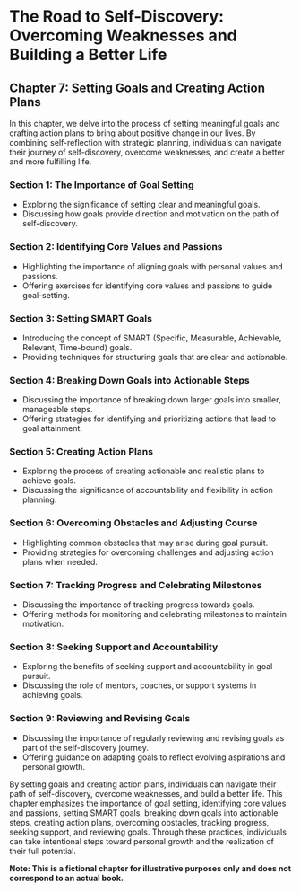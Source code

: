 The Road to Self-Discovery: Overcoming Weaknesses and Building a Better Life
============================================================================

Chapter 7: Setting Goals and Creating Action Plans
--------------------------------------------------

In this chapter, we delve into the process of setting meaningful goals and crafting action plans to bring about positive change in our lives. By combining self-reflection with strategic planning, individuals can navigate their journey of self-discovery, overcome weaknesses, and create a better and more fulfilling life.

### Section 1: The Importance of Goal Setting

* Exploring the significance of setting clear and meaningful goals.
* Discussing how goals provide direction and motivation on the path of self-discovery.

### Section 2: Identifying Core Values and Passions

* Highlighting the importance of aligning goals with personal values and passions.
* Offering exercises for identifying core values and passions to guide goal-setting.

### Section 3: Setting SMART Goals

* Introducing the concept of SMART (Specific, Measurable, Achievable, Relevant, Time-bound) goals.
* Providing techniques for structuring goals that are clear and actionable.

### Section 4: Breaking Down Goals into Actionable Steps

* Discussing the importance of breaking down larger goals into smaller, manageable steps.
* Offering strategies for identifying and prioritizing actions that lead to goal attainment.

### Section 5: Creating Action Plans

* Exploring the process of creating actionable and realistic plans to achieve goals.
* Discussing the significance of accountability and flexibility in action planning.

### Section 6: Overcoming Obstacles and Adjusting Course

* Highlighting common obstacles that may arise during goal pursuit.
* Providing strategies for overcoming challenges and adjusting action plans when needed.

### Section 7: Tracking Progress and Celebrating Milestones

* Discussing the importance of tracking progress towards goals.
* Offering methods for monitoring and celebrating milestones to maintain motivation.

### Section 8: Seeking Support and Accountability

* Exploring the benefits of seeking support and accountability in goal pursuit.
* Discussing the role of mentors, coaches, or support systems in achieving goals.

### Section 9: Reviewing and Revising Goals

* Discussing the importance of regularly reviewing and revising goals as part of the self-discovery journey.
* Offering guidance on adapting goals to reflect evolving aspirations and personal growth.

By setting goals and creating action plans, individuals can navigate their path of self-discovery, overcome weaknesses, and build a better life. This chapter emphasizes the importance of goal setting, identifying core values and passions, setting SMART goals, breaking down goals into actionable steps, creating action plans, overcoming obstacles, tracking progress, seeking support, and reviewing goals. Through these practices, individuals can take intentional steps toward personal growth and the realization of their full potential.

**Note: This is a fictional chapter for illustrative purposes only and does not correspond to an actual book.**
